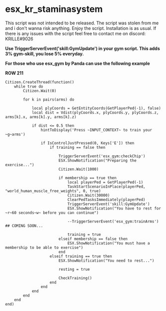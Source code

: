 # esx_kr_staminasystem
This script was not intended to be released. The script was stolen from me and i don't wanna risk anything. Enjoy the script.
Installation is as usual.
If there is any issues with the script feel free to contact me on discord: KRILLE#9026

**Use TriggerServerEvent('skill:GymUpdate') in your gym script. This adds 3% gym-skill, you lose 5% everyday.**

**For those who use esx_gym by Panda can use the following example**

**ROW 211**
```
Citizen.CreateThread(function()
    while true do
        Citizen.Wait(0)

        for k in pairs(arms) do

            local plyCoords = GetEntityCoords(GetPlayerPed(-1), false)
            local dist = Vdist(plyCoords.x, plyCoords.y, plyCoords.z, arms[k].x, arms[k].y, arms[k].z)

            if dist <= 0.5 then
				hintToDisplay('Press ~INPUT_CONTEXT~ to train your ~g~arms')
				
				if IsControlJustPressed(0, Keys['E']) then
					if training == false then
					
						TriggerServerEvent('esx_gym:checkChip')
						ESX.ShowNotification("Preparing the exercise...")
						Citizen.Wait(1000)					
					
						if membership == true then
							local playerPed = GetPlayerPed(-1)
							TaskStartScenarioInPlace(playerPed, "world_human_muscle_free_weights", 0, true)
							Citizen.Wait(30000)
							ClearPedTasksImmediately(playerPed)
							TriggerServerEvent('skill:GymUpdate')
							ESX.ShowNotification("You have to rest for ~r~60 seconds~w~ before you can continue")
							
							--TriggerServerEvent('esx_gym:trainArms') ## COMING SOON...
							
							training = true
						elseif membership == false then
							ESX.ShowNotification("You must have a membership to be able to exercise")
						end
					elseif training == true then
						ESX.ShowNotification("You need to rest...")
						
						resting = true
						
						CheckTraining()
					end
				end			
            end
        end
    end
end)
```

